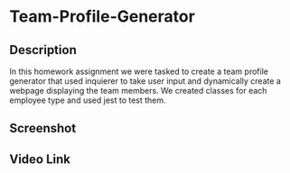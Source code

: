 # Team-Profile-Generator

## Description
In this homework assignment we were tasked to create a team profile generator that used inquierer to take user input and dynamically create a webpage displaying the team members. We created classes for each employee type and used jest to test them. 

## Screenshot

## Video Link